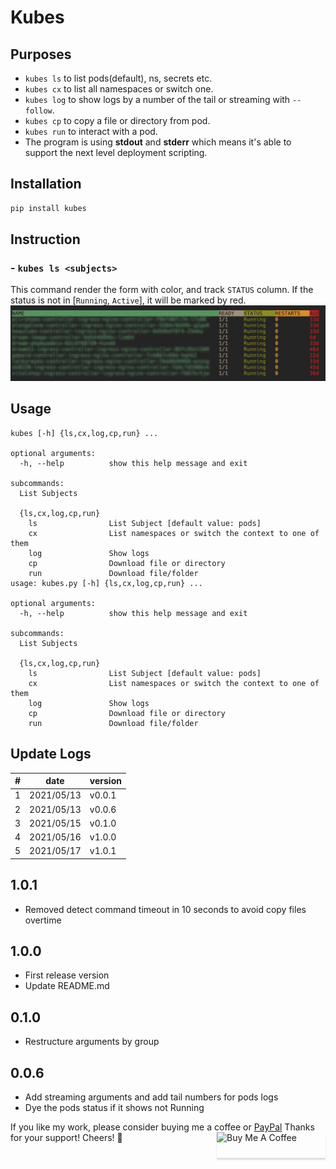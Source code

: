 # Kubes

## Purposes
- `kubes ls` to list pods(default), ns, secrets etc.
- `kubes cx` to list all namespaces or switch one.
- `kubes log` to show logs by a number of the tail or streaming with `--follow`.
- `kubes cp` to copy a file or directory from pod.
- `kubes run` to interact with a pod.
- The program is using __stdout__ and __stderr__ which means it's able to support the next level deployment scripting.

## Installation
```bash
pip install kubes
```

## Instruction
### - `kubes ls <subjects>`
This command render the form with color, and track `STATUS` column. If the status is not in [`Running`, `Active`], it will be marked by red.
![kube_ls_demo_img](https://github.com/Ron-Chang/kubes/blob/develop/img/demo.png)



## Usage
```
kubes [-h] {ls,cx,log,cp,run} ...

optional arguments:
  -h, --help          show this help message and exit

subcommands:
  List Subjects

  {ls,cx,log,cp,run}
    ls                List Subject [default value: pods]
    cx                List namespaces or switch the context to one of them
    log               Show logs
    cp                Download file or directory
    run               Download file/folder
usage: kubes.py [-h] {ls,cx,log,cp,run} ...

optional arguments:
  -h, --help          show this help message and exit

subcommands:
  List Subjects

  {ls,cx,log,cp,run}
    ls                List Subject [default value: pods]
    cx                List namespaces or switch the context to one of them
    log               Show logs
    cp                Download file or directory
    run               Download file/folder
```

## Update Logs
|#|      date|version|
|-|----------|-------|
|1|2021/05/13| v0.0.1|
|2|2021/05/13| v0.0.6|
|3|2021/05/15| v0.1.0|
|4|2021/05/16| v1.0.0|
|5|2021/05/17| v1.0.1|

## 1.0.1
- Removed detect command timeout in 10 seconds to avoid copy files overtime

## 1.0.0
- First release version
- Update README.md

## 0.1.0
- Restructure arguments by group

## 0.0.6
- Add streaming arguments and add tail numbers for pods logs
- Dye the pods status if it shows not Running

If you like my work, please consider buying me a coffee or [PayPal](https://paypal.me/RonDevStudio?locale.x=zh_TW)
Thanks for your support! Cheers! 🎉
<a href="https://www.buymeacoffee.com/ronchang" target="_blank"><img src="https://www.buymeacoffee.com/assets/img/custom_images/orange_img.png" alt="Buy Me A Coffee" style="height: 41px !important;width: 174px !important;box-shadow: 0px 3px 2px 0px rgba(190, 190, 190, 0.5) !important;-webkit-box-shadow: 0px 3px 2px 0px rgba(190, 190, 190, 0.5) !important;" align="right"></a>
